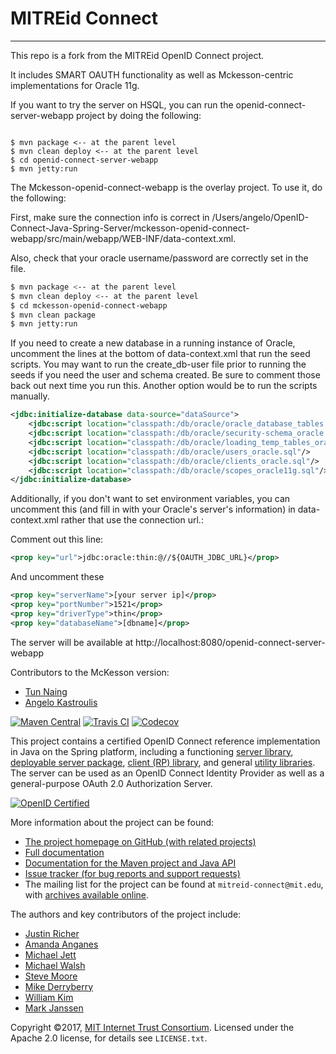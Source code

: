 # MITREid Connect
---

This repo is a fork from the MITREid OpenID Connect project.

It includes SMART OAUTH functionality as well as Mckesson-centric implementations for Oracle 11g.

If you want to try the server on HSQL, you can run the openid-connect-server-webapp project by doing the following:

```terminal

$ mvn package <-- at the parent level
$ mvn clean deploy <-- at the parent level
$ cd openid-connect-server-webapp
$ mvn jetty:run

```

The Mckesson-openid-connect-webapp is the overlay project. To use it, do the following:

First, make sure the connection info is correct in /Users/angelo/OpenID-Connect-Java-Spring-Server/mckesson-openid-connect-webapp/src/main/webapp/WEB-INF/data-context.xml.

Also, check that your oracle username/password are correctly set in the file.

```bash
$ mvn package <-- at the parent level
$ mvn clean deploy <-- at the parent level
$ cd mckesson-openid-connect-webapp
$ mvn clean package
$ mvn jetty:run
```

If you need to create a new database in a running instance of Oracle, uncomment the lines at the bottom of data-context.xml that run the seed scripts. You may want to run the create_db-user file prior to running the seeds if you need the user and schema created. Be sure to comment those back out next time you run this. Another option would be to run the scripts manually.

```xml
<jdbc:initialize-database data-source="dataSource">
    <jdbc:script location="classpath:/db/oracle/oracle_database_tables.sql"/>
    <jdbc:script location="classpath:/db/oracle/security-schema_oracle.sql"/>
    <jdbc:script location="classpath:/db/oracle/loading_temp_tables_oracle.sql"/>
    <jdbc:script location="classpath:/db/oracle/users_oracle.sql"/>
    <jdbc:script location="classpath:/db/oracle/clients_oracle.sql"/>
    <jdbc:script location="classpath:/db/oracle/scopes_oracle11g.sql"/>
</jdbc:initialize-database>
```

Additionally, if you don't want to set environment variables, you can uncomment this (and fill in with your Oracle's server's information) in data-context.xml rather that use the connection url.:

Comment out this line:

```xml
<prop key="url">jdbc:oracle:thin:@//${OAUTH_JDBC_URL}</prop>
```

And uncomment these

```xml
<prop key="serverName">[your server ip]</prop>
<prop key="portNumber">1521</prop>
<prop key="driverType">thin</prop>
<prop key="databaseName">[dbname]</prop>
```

The server will be available at http://localhost:8080/openid-connect-server-webapp


Contributors to the McKesson version:

* [Tun Naing](https://github.com/naingtu/)
* [Angelo Kastroulis](https://github.com/angelok1/)

[![Maven Central](https://maven-badges.herokuapp.com/maven-central/org.mitre/openid-connect-parent/badge.svg)](https://maven-badges.herokuapp.com/maven-central/org.mitre/openid-connect-parent) [![Travis CI](https://travis-ci.org/mitreid-connect/OpenID-Connect-Java-Spring-Server.svg?branch=master)](https://travis-ci.org/mitreid-connect/OpenID-Connect-Java-Spring-Server)  [![Codecov](https://codecov.io/github/mitreid-connect/OpenID-Connect-Java-Spring-Server/coverage.svg?branch=master)](https://codecov.io/github/mitreid-connect/OpenID-Connect-Java-Spring-Server)

This project contains a certified OpenID Connect reference implementation in Java on the Spring platform, including a functioning [server library](openid-connect-server), [deployable server package](openid-connect-server-webapp), [client (RP) library](openid-connect-client), and general [utility libraries](openid-connect-common). The server can be used as an OpenID Connect Identity Provider as well as a general-purpose OAuth 2.0 Authorization Server.

[![OpenID Certified](https://cloud.githubusercontent.com/assets/1454075/7611268/4d19de32-f97b-11e4-895b-31b2455a7ca6.png)](https://openid.net/certification/)

More information about the project can be found:

* [The project homepage on GitHub (with related projects)](https://github.com/mitreid-connect/)
* [Full documentation](https://github.com/mitreid-connect/OpenID-Connect-Java-Spring-Server/wiki)
* [Documentation for the Maven project and Java API](http://mitreid-connect.github.com/)
* [Issue tracker (for bug reports and support requests)](https://github.com/mitreid-connect/OpenID-Connect-Java-Spring-Server/issues)
* The mailing list for the project can be found at `mitreid-connect@mit.edu`, with [archives available online](https://mailman.mit.edu/mailman/listinfo/mitreid-connect).


The authors and key contributors of the project include: 

* [Justin Richer](https://github.com/jricher/)
* [Amanda Anganes](https://github.com/aanganes/)
* [Michael Jett](https://github.com/jumbojett/)
* [Michael Walsh](https://github.com/nemonik/)
* [Steve Moore](https://github.com/srmoore)
* [Mike Derryberry](https://github.com/mtderryberry)
* [William Kim](https://github.com/wikkim)
* [Mark Janssen](https://github.com/praseodym)


Copyright &copy;2017, [MIT Internet Trust Consortium](http://www.trust.mit.edu/). Licensed under the Apache 2.0 license, for details see `LICENSE.txt`. 
